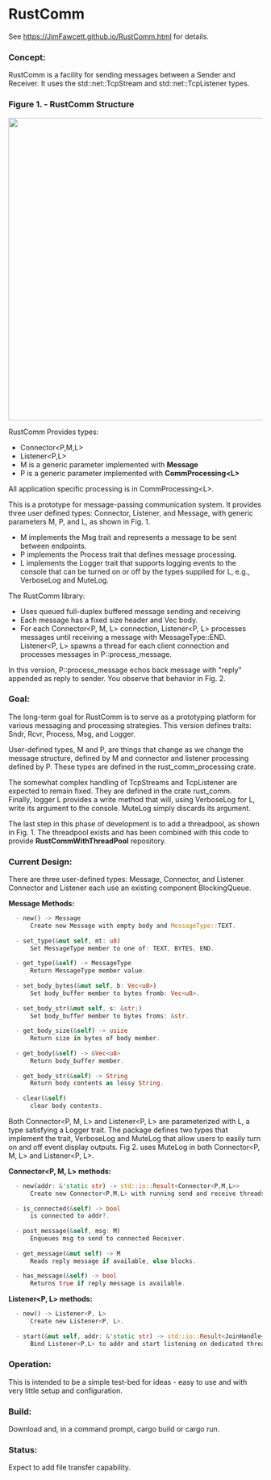# RustComm

See https://JimFawcett.github.io/RustComm.html for details.

### Concept:  
RustComm is a facility for sending messages between a Sender and Receiver. It uses the std::net::TcpStream and std::net::TcpListener types.  

### Figure 1. - RustComm Structure
<img src="https://JimFawcett.github.io/Pictures/RustCommConcept.jpg" width="600" />

RustComm Provides types:
- Connector&lt;P,M,L&gt;
- Listener&lt;P,L&gt;
- M is a generic parameter implemented with **Message**
- P is a generic parameter implemented with **CommProcessing&lt;L&gt;**

All application specific processing is in CommProcessing&lt;L&gt;.

This is a prototype for message-passing communication system. It provides three user defined types: Connector, Listener, and Message, with generic parameters M, P, and L, as shown in Fig. 1.  
  - M implements the Msg trait and represents a message to be sent between endpoints. 
  - P implements the Process<M> trait that defines message processing.
  - L implements the Logger trait that supports logging events to the console that can be turned on or off by the types supplied for L, e.g., VerboseLog and MuteLog.
  
The RustComm library:
  - Uses queued full-duplex buffered message sending and receiving
  - Each message has a fixed size header and Vec<u8> body.
  - For each Connector<P, M, L> connection, Listener<P, L> processes messages until receiving a message with MessageType::END. Listener<P, L>
    spawns a thread for each client connection and processes messages in P::process_message.
  
In this version, P::process_message echos back message with "reply" appended as reply to sender. You observe that behavior in Fig. 2.

### Goal:
The long-term goal for RustComm is to serve as a prototyping platform for various messaging and processing strategies. This version defines traits: Sndr<M>, Rcvr<M>, Process<M>, Msg, and Logger.  
  
User-defined types, M and P, are things that change as we change the message structure, defined by M and connector and listener processing defined by P. These types are defined in the rust_comm_processing crate.  

The somewhat complex handling of TcpStreams and TcpListener are expected to remain fixed. They are defined in the crate rust_comm.  
Finally, logger L provides a write method that will, using VerboseLog for L, write its argument to the console. MuteLog simply discards its argument.  

The last step in this phase of development is to add a threadpool, as shown in Fig. 1. The threadpool exists and has been combined with this code to
provide **RustCommWithThreadPool** repository.  

### Current Design:  

There are three user-defined types: Message, Connector, and Listener. Connector and Listener each use an existing component BlockingQueue<Message>.

**Message Methods:**
```rust
  - new() -> Message
      Create new Message with empty body and MessageType::TEXT.  
      
  - set_type(&mut self, mt: u8)
      Set MessageType member to one of: TEXT, BYTES, END.   
      
  - get_type(&self) -> MessageType
      Return MessageType member value.  
      
  - set_body_bytes(&mut self, b: Vec<u8>)
      Set body_buffer member to bytes fromb: Vec<u8>.  
      
  - set_body_str(&mut self, s: &str;)
      Set body_buffer member to bytes froms: &str.  
      
  - get_body_size(&self) -> usize
      Return size in bytes of body member.  
      
  - get_body(&self) -> &Vec<u8>
      Return body_buffer member.  
      
  - get_body_str(&self) -> String
      Return body contents as lossy String.  
      
  - clear(&self)
      clear body contents.
```
Both Connector<P, M, L> and Listener<P, L> are parameterized with L, a type satisfying a Logger trait. The package defines two types that implement the trait, VerboseLog and MuteLog that allow users to easily turn on and off event display outputs. Fig 2. uses MuteLog in both Connector<P, M, L> and Listener<P, L>.

**Connector<P, M, L> methods:**
```rust
  - new(addr: &'static str) -> std::io::Result<Connector<P,M,L>>
      Create new Connector<P,M,L> with running send and receive threads.  
      
  - is_connected(&self) -> bool
      is connected to addr?.  
      
  - post_message(&self, msg: M)
      Enqueues msg to send to connected Receiver. 
      
  - get_message(&mut self) -> M
      Reads reply message if available, else blocks.  
      
  - has_message(&self) -> bool
      Returns true if reply message is available. 
```     
**Listener<P, L> methods:**
```rust
  - new() -> Listener<P, L>
      Create new Listener<P, L>.  
      
  - start(&mut self, addr: &'static str) -> std::io::Result<JoinHandle<()>>
      Bind Listener<P,L> to addr and start listening on dedicated thread.  
```
### Operation:
This is intended to be a simple test-bed for ideas - easy to use and with very little setup and configuration.

### Build:
Download and, in a command prompt, cargo build or cargo run.  

### Status:
Expect to add file transfer capability.
